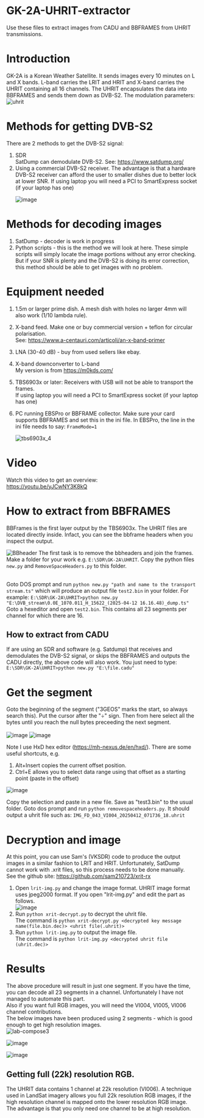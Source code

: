# GK-2A-UHRIT-extractor
Use these files to extract images from CADU and BBFRAMES from UHRIT transmissions.
# Introduction
GK-2A is a Korean Weather Satellite. It sends images every 10 minutes on L and X bands. L-band carries the LRIT and HRIT and X-band carries the UHRIT containing all 16 channels. The UHRIT encapsulates the data into BBFRAMES and sends them down as DVB-S2. The modulation parameters:<br>
![uhrit](https://github.com/user-attachments/assets/7c35c882-6073-4152-954f-cb345af9dbba)

# Methods for getting DVB-S2
There are 2 methods to get the DVB-S2 signal:
1. SDR<br>
   SatDump can demodulate DVB-S2. See: https://www.satdump.org/
2. Using a commercial DVB-S2 receiver. The advantage is that a hardware DVB-S2 receiver can afford the user to smaller dishes due to better lock at lower SNR. If using laptop you will need a PCI to SmartExpress socket (if your laptop has one)<p>
   ![image](https://github.com/user-attachments/assets/92f19a46-60df-4a15-94b2-1e21b97f5998)
# Methods for decoding images
1. SatDump - decoder is work in progress
2. Python scripts - this is the method we will look at here. These simple scripts will simply locate the image portions without any error checking. But if your SNR is plenty and the DVB-S2 is doing its error correction, this method should be able to get images with no problem.
# Equipment needed
1. 1.5m or larger prime dish. A mesh dish with holes no larger 4mm will also work (1/10 lambda rule).
2. X-band feed. Make one or buy commercial version + teflon for circular polarisation.<br>
   See: https://www.a-centauri.com/articoli/an-x-band-primer
4. LNA (30-40 dB) - buy from used sellers like ebay.
5. X-band downconverter to L-band<br>
   My version is from https://m0kds.com/
7. TBS6903x or later: Receivers with USB will not be able to transport the frames.<br>
   If using laptop you will need a PCI to SmartExpress socket (if your laptop has one)
   

9. PC running EBSPro or BBFRAME collector. Make sure your card supports BBFRAMES and set this in the ini file. In EBSPro, the line in the ini file needs to say:
   `FrameMode=1`<p>
    ![tbs6903x_4](https://github.com/user-attachments/assets/52d2771d-7deb-4aa5-94a5-ce1048592547)

# Video
Watch this video to get an overview:<br>
https://youtu.be/yJCwNY3K8kQ
# How to extract from BBFRAMES
BBFrames is the first layer output by the TBS6903x. The UHRIT files are located directly inside. Infact, you can see the bbframe headers when you inspect the output.<p>
![BBheader](https://github.com/user-attachments/assets/115ec0f4-57ef-48aa-ad3f-1d8759176d04)
The first task is to remove the bbheaders and join the frames. Make a folder for your work e.g. `E:\SDR\GK-2A\UHRIT`. Copy the python files `new.py` and `RemoveSpaceHeaders.py` to this folder. 

<br>Goto DOS prompt and run `python new.py "path and name to the transport stream.ts"` which will produce an output file `test2.bin` in your folder. For example:
`E:\SDR\GK-2A\UHRIT>python new.py "E:\DVB_stream\0.0E_1070.011_H_15622_(2025-04-12 16.16.48)_dump.ts"`
<br>
Goto a hexeditor and open `test2.bin`. This contains all 23 segments per channel for which there are 16.<br>
## How to extract from CADU
If are using an SDR and software (e.g. Satdump) that receives and demodulates the DVB-S2 signal, or skips the BBFRAMES and outputs the CADU directly, the above code will also work. You just need to type:
`E:\SDR\GK-2A\UHRIT>python new.py "E:\file.cadu"`

# Get the segment
Goto the beginning of the segment ("3GEOS" marks the start, so always search this). Put the cursor after the "÷" sign.
Then from here select all the bytes until you reach the null bytes preceeding the next segment.<br>
<br>
![image](https://github.com/user-attachments/assets/0dcd07c9-4881-43cc-890e-10324de94c87)
![image](https://github.com/user-attachments/assets/52fc925f-169f-450c-a134-4b5363c926cd)

Note I use HxD hex editor (https://mh-nexus.de/en/hxd/). There are some useful shortcuts, e.g. 
1. Alt+Insert copies the current offset position.
2. Ctrl+E allows you to select data range using that offset as a starting point (paste in the offset)<br>

![image](https://github.com/user-attachments/assets/c97266f6-4028-48e1-8480-d135e3b8d5a9)

Copy the selection and paste in a new file. Save as "test3.bin" to the usual folder.
Goto dos prompt and run `python removespaceheaders.py`. It should output a uhrit file such as:
`IMG_FD_043_VI004_20250412_071736_18.uhrit`

# Decryption and image
At this point, you can use Sam's (VKSDR) code to produce the output images in a similar fashion to LRIT and HRIT. Unfortunately, SatDump cannot work with .xrit files, so this process needs to be done manually.
<br>See the github site:
https://github.com/sam210723/xrit-rx<br>
1. Open `lrit-img.py` and change the image format. UHRIT image format uses jpeg2000 format. If you open "lrit-img.py" and edit the part as follows.<br>
![image](https://github.com/user-attachments/assets/3b305359-aad4-4544-96f5-ff932a461fae)
1. Run `python xrit-decrypt.py` to decrypt the uhrit file.<br>
   The command is `python xrit-decrypt.py <decrypted key message name(file.bin.dec)> <uhrit file(.uhrit)>`
3. Run `python lrit-img.py` to output the image file.<br>
   The command is `python lrit-img.py <decrypted uhrit file (uhrit.dec)>`
# Results
The above procedure will result in just one segment. If you have the time, you can decode all 23 segments in a channel. Unfortunately I have not managed to automate this part. <br>Also if you want full RGB images, you will need the VI004, VI005, VI006 channel contributions.<br>
The below images have been produced using 2 segments - which is good enough to get high resolution images.<br>
![lab-compose3](https://github.com/user-attachments/assets/68579833-3bc5-4cfa-9de9-abc7273a8683)<p>
![image](https://github.com/user-attachments/assets/d313bdad-8e7a-46a6-a971-248e67d46237)<p>
![image](https://github.com/user-attachments/assets/5e6a076f-022b-4765-930d-c72e0da298f0)<p>

## Getting full (22k) resolution RGB.
The UHRIT data contains 1 channel at 22k resolution (VI006). A technique used in LandSat imagery allows you full 22k resolution RGB images, if the high resolution channel is mapped onto the lower resolution RGB image. The advantage is that you only need one channel to be at high resolution.


